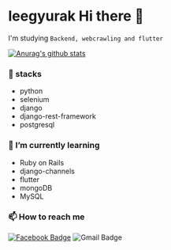 <h1>leegyurak Hi there 👋</h1>
<p>I'm studying <code>Backend, webcrawling and flutter</code></p>

[![Anurag's github stats](https://github-readme-stats.vercel.app/api?username=leegyurak)](https://github.com/anuraghazra/github-readme-stats)

<h3>🔭 stacks</h3>
<ul>
  <li>python</li>
  <li>selenium</li>
  <li>django</li>
  <li>django-rest-framework</li>
  <li>postgresql</li>
</ul>


<h3>🌱 I’m currently learning</h3>
<ul>
  <li>Ruby on Rails</li>
  <li>django-channels</li>
  <li>flutter</li>
  <li>mongoDB</li>
  <li>MySQL</li>
 </ul>
 
<h3>📫 How to reach me</h3>
<a href = https://www.facebook.com/profile.php?id=100013462594381><img src="https://camo.githubusercontent.com/174b79ba7296ef95a9730d630353693a8939d834/68747470733a2f2f696d672e736869656c64732e696f2f62616467652f2d46616365626f6f6b2d3138373766323f7374796c653d666c61742d737175617265266c6f676f3d66616365626f6f6b266c6f676f436f6c6f723d7768697465266c696e6b3d6868747470733a2f2f7777772e66616365626f6f6b2e636f6d2f70726f66696c652e7068703f69643d313030303438373030303334313335" alt="Facebook Badge" data-canonical-src="https://img.shields.io/badge/-Facebook-1877f2?style=flat-square&amp;logo=facebook&amp;logoColor=white&amp;link=https://www.facebook.com/profile.php?id=100013462594381" style="max-width:100%;"></a>
<img src="https://camo.githubusercontent.com/0a3f365ad1b35a92d89d1c2680c697c7eb1ffc8c/68747470733a2f2f696d672e736869656c64732e696f2f62616467652f2d476d61696c2d6331343433383f7374796c653d666c61742d737175617265266c6f676f3d476d61696c266c6f676f436f6c6f723d7768697465266c696e6b3d6d61696c746f3a31636b746d6467683240676d61696c2e636f6d" alt="Gmail Badge" data-canonical-src="https://img.shields.io/badge/-Gmail-c14438?style=flat-square&amp;logo=Gmail&amp;logoColor=white&amp;link=mailto:devgyurak@gmail.com" style="max-width:100%;">

